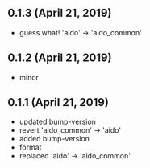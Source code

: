 ## 0.1.3 (April 21, 2019)
  - guess what! 'aido' -> 'aido_common'

## 0.1.2 (April 21, 2019)
  - minor

## 0.1.1 (April 21, 2019)
  - updated bump-version
  - revert 'aido_common' -> 'aido'
  - added bump-version
  - format
  - replaced 'aido' -> 'aido_common'

